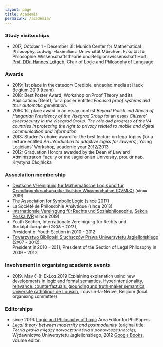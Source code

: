 ```yaml
---
layout: page
title: Academia
permalink: /academia/
---
```


### Study visitorships


- 2017, October 1 - December 31: Munich Center for Mathematical Philosophy, Ludwig-Maximilians-Universität München, Fakultät für Philosophie, Wissenschaftstheorie und Religionswissenschaft
Host: [Prof. DDr. Hannes Leitgeb](https://www.mcmp.philosophie.uni-muenchen.de/about/setting/chair_logic_lang/index.html), Chair of Logic and Philosophy of Language

### Awards


- 2019: 1st place in the category Credible, engaging media at Hack Belgium 2019 (team).
- 2018: Best Poster Award, Workshop on Proof Theory and its Applications (Gent), for a poster entitled _Focused proof systems and their automatic generation_.
- 2016: 1st place award in an essay contest _Beyond Polish and Ahead of Hungarian Presidency of the Visegrad Group_ for an essay _Citizens’ cybersecurity in the Visegrad Group. The role and progress of the V4 countries in protecting the right to privacy related to mobile and digital communication and information_
- 2013: Student’s choice award for the best lecture on legal topics (for a lecture entitled _An introduction to adaptive logics for lawyers_), Young Logicians’ Workshop, academic year 2012/2013.
- 2012: Graduation Honors awarded by the Dean of Law and Administration Faculty of the Jagiellonian University, prof. dr hab. Krystyna Chojnicka


### Association membership

- [Deutsche Vereinigung für Mathematische Logik und für Grundlagenforschung der Exakten Wissenschaften (DVMLG)](https://www.math.uni-hamburg.de/home/loewe/DVMLG/index.html) (since 2019)
- [The Association for Symbolic Logic](https://aslonline.org/) (since 2017)
- [La Société de Philosophie Analytique](https://sopha.univ-paris1.fr/) (since 2018)
- [Internationale Vereinigung für Rechts und Sozialphilosophie](https://elibrary.steiner-verlag.de/journal/arsp), [Sekcja Polska IVR](http://ivr.org.pl/) (since 2019)
- Youth Section, Internationale Vereinigung für Rechts und Sozialphilosophie  (2008 - 2012),     
  President of Youth Section in 2010 - 2012
- [Towarzystwo Biblioteki Słuchaczów Prawa Uniwersytetu Jagiellońskiego](http://www.tbsp.wpia.uj.edu.pl/) (2007 - 2012),  
  President in 2010 - 2011, President of the Section of Legal Philosophy in 2009 - 2010 


### Involvement in organising academic events


- 2019, May 6-8: ExLog 2019 [Explaining explanation using new developments in logic and formal semantics. Hyperintensionality, relevance, counterfactuals, grounding and truth-maker semantics](https://sites.google.com/view/exlog2019), [Université catholique de Louvain](https://uclouvain.be/fr/index.html), Louvain-la-Neuve, Belgium (local organising committee)


### Editorships

- since 2016: [Logic and Philosophy of Logic](https://philpapers.org/browse/logic-and-philosophy-of-logic) Area Editor for PhilPapers
- _Legal theory between modernity and postmodernity_ (original title: _Teoria prawa między nowoczesnością a ponowoczesnością_), Wydawnictwo Uniwersytetu Jagiellońskiego, 2012 [Google Books](https://books.google.be/books?id=3x2mCwAAQBAJ&printsec=frontcover), volume editor.
